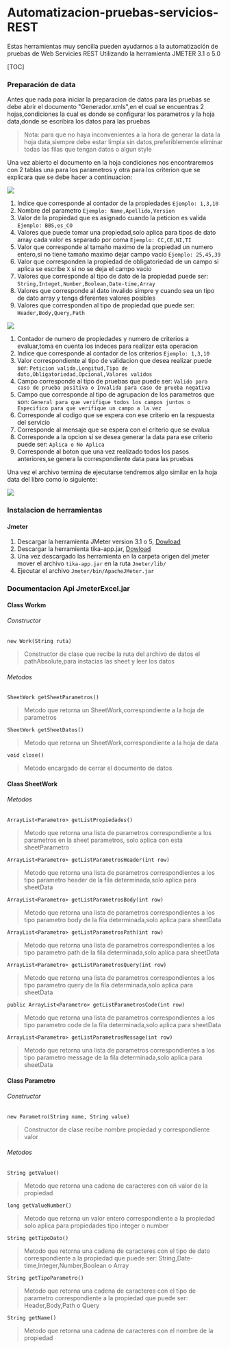 # Automatizacion-pruebas-servicios-REST
Estas herramientas muy sencilla pueden ayudarnos a la automatización de pruebas de Web Servicies REST Utilizando la herramienta JMETER 3.1 o 5.0

[TOC]

### Preparación de data

Antes que nada para iniciar la preparacion de datos para las pruebas se debe abrir el documento "Generador.xmls",en el cual se encuentras 2 hojas,condiciones la cual es donde se configurar los parametros y la hoja data,donde se escribira los datos para las pruebas
> Nota: para que no haya inconvenientes a la hora de generar la data la hoja data,siempre debe estar limpia sin datos,preferiblemente eliminar todas las filas que tengan datos o algun style

Una vez abierto el documento en la hoja condiciones nos encontraremos con 2 tablas una para los parametros y otra para los criterion que se explicara que se debe hacer a continuacion:

![](picture/propiedades.png)

1. Indice que corresponde al contador de la propiedades `Ejemplo: 1,3,10`
2. Nombre del parametro `Ejemplo: Name,Apellido,Version`
3. Valor de la propiedad que es asignado cuando la peticion es valida `Ejemplo: BBS,es_CO`
4. Valores que puede tomar una propiedad,solo aplica para tipos de dato array cada valor es separado por coma  `Ejemplo: CC,CE,NI,TI`
5. Valor que corresponde al tamaño maximo de la propiedad un numero entero,si no tiene tamaño maximo dejar campo vacio `Ejemplo: 25,45,39` 
6. Valor que corresponden la propiedad de obligatoriedad de un campo si aplica se escribe `X` si no se deja el campo vacio
7.  Valores que corresponde al tipo de dato de la propiedad puede ser: `String,Integet,Number,Boolean,Date-time,Array` 
8.  Valores que corresponde al dato invalido simpre y cuando sea un tipo de dato array y tenga diferentes valores posibles
9.  Valores que corresponden al tipo de propiedad que puede ser: `Header,Body,Query,Path`

![](picture/criterios.png)

1. Contador de numero de propiedades y numero de criterios a evaluar,toma en cuenta los indeces para realizar esta operacion
2. Indice que corresponde al contador de los criterios `Ejemplo: 1,3,10` 
3. Valor correspondiente al tipo de validacion que desea realizar puede ser: `Peticion valida,Longitud,Tipo de dato,Obligatoriedad,Opcional,Valores validos`
4. Campo corresponde al tipo de pruebas que puede ser: `Valido para caso de prueba positiva o Invalida para caso de prueba negativa`
5. Campo que corresponde al tipo de agrupacion de los parametros que son: `General para que verifique todos los campos juntos o Especifico para que verifique un campo a la vez`
6. Corresponde al codigo que se espera con ese criterio en la respuesta del servicio
7. Corresponde al mensaje que se espera con el criterio que se evalua
8. Corresponde a la opcion si se desea generar la data para ese criterio puede ser: `Aplica o No Aplica`
9. Corresponde al boton que una vez realizado todos los pasos anteriores,se genera la correspondiente data para las pruebas

Una vez el archivo termina de ejecutarse tendremos algo similar en la hoja data del libro como lo siguiente:

![](picture/dataGenerada.png)


### Instalacion de herramientas

#### Jmeter

1.  Descargar la herramienta JMeter version 3.1 o 5, [Dowload](https://archive.apache.org/dist/jmeter/binaries/)
2.  Descargar la herramienta tika-app.jar, [Dowload](https://www-us.apache.org/dist/tika/)
3.  Una vez descargado las herramienta en la carpeta origen del jmeter mover el archivo `tika-app.jar` en la ruta `Jmeter/lib/`
4.  Ejecutar el archivo `Jmeter/bin/ApacheJMeter.jar`




### Documentacion Api JmeterExcel.jar

#### Class Workm  

###### Constructor

```
new Work(String ruta)
```
> Constructor de clase que recibe la ruta del archivo de datos el pathAbsolute,para instacias las sheet y leer los datos

###### Metodos

```
SheetWork getSheetParametros()
```
> Metodo que retorna un SheetWork,correspondiente a la hoja de parametros

```
SheetWork getSheetDatos()
```
> Metodo que retorna un SheetWork,correspondiente a la hoja de data

```
void close()
```
> Metodo encargado de cerrar el documento de datos

#### Class SheetWork

###### Metodos

```
ArrayList<Parametro> getListPropiedades()
```
> Metodo que retorna una lista de parametros correspondiente a los parametros en la sheet parametros, solo aplica con esta sheetParametro

```
ArrayList<Parametro> getListParametrosHeader(int row)
```
> Metodo que retorna una lista de parametros correspondientes a los tipo parametro header de la fila determinada,solo aplica para sheetData

```
ArrayList<Parametro> getListParametrosBody(int row)
```
> Metodo que retorna una lista de parametros correspondientes a los tipo parametro body de la fila determinada,solo aplica para sheetData

```
ArrayList<Parametro> getListParametrosPath(int row)
```
> Metodo que retorna una lista de parametros correspondientes a los tipo parametro path de la fila determinada,solo aplica para sheetData

```
ArrayList<Parametro> getListParametrosQuery(int row)
```
> Metodo que retorna una lista de parametros correspondientes a los tipo parametro query de la fila determinada,solo aplica para sheetData

```
public ArrayList<Parametro> getListParametrosCode(int row)
```
> Metodo que retorna una lista de parametros correspondientes a los tipo parametro code de la fila determinada,solo aplica para sheetData

```
ArrayList<Parametro> getListParametrosMessage(int row)
```
> Metodo que retorna una lista de parametros correspondientes a los tipo parametro message de la fila determinada,solo aplica para sheetData

#### Class Parametro

###### Constructor

```
new Parametro(String name, String value) 
```
> Constructor de clase recibe nombre propiedad y correspondiente valor


###### Metodos

```
String getValue()
```
> Metodo que retorna una cadena de caracteres con eñ valor de la propiedad

```
long getValueNumber()
```
> Metodo que retorna un valor entero correspondiente a la propiedad solo aplica para propiedades tipo integer o number

```
String getTipoDato()
```

> Metodo que retorna una cadena de caracteres con el tipo de dato correspondiente a la propiedad que puede ser: String,Date-time,Integer,Number,Boolean o Array

```
String getTipoParametro()
```
> Metodo que retorna una cadena de caracteres con el tipo de parametro correspondiente a la propiedad que puede ser: Header,Body,Path o Query

```
String getName()
```
> Metodo que retorna una cadena de caracteres con el nombre de la propiedad